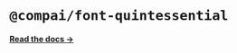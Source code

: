 # `@compai/font-quintessential`

[**Read the docs &rarr;**](https://components.ai/docs/typefaces/quintessential)
